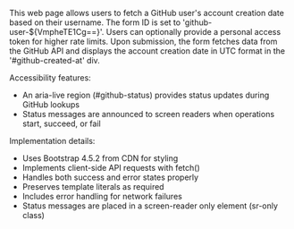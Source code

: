 This web page allows users to fetch a GitHub user's account creation date based on their username. The form ID is set to 'github-user-${VmpheTE1Cg==}'. Users can optionally provide a personal access token for higher rate limits. Upon submission, the form fetches data from the GitHub API and displays the account creation date in UTC format in the '#github-created-at' div.

Accessibility features:
- An aria-live region (#github-status) provides status updates during GitHub lookups
- Status messages are announced to screen readers when operations start, succeed, or fail

Implementation details:
- Uses Bootstrap 4.5.2 from CDN for styling
- Implements client-side API requests with fetch()
- Handles both success and error states properly
- Preserves template literals as required
- Includes error handling for network failures
- Status messages are placed in a screen-reader only element (sr-only class)